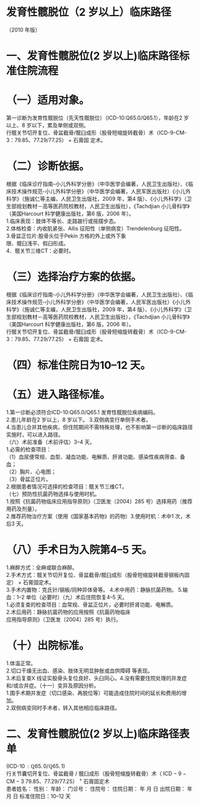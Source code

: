 # 发育性髋脱位（2 岁以上）临床路径  
（2010 年版）  
# 一、发育性髋脱位(2 岁以上)临床路径标准住院流程  
# （一）适用对象。  
第一诊断为发育性髋脱位（先天性髋脱位）（ICD-10:Q65.0/Q65.1），年龄在2 岁以上、8 岁以下，累及单侧或双侧。  
行髋关节切开复位、骨盆截骨/髋臼成形（股骨短缩旋转截骨）术（ICD-9-CM-3：79.85、77.29/77.25） $+$ 石膏固 定术。  
# （二）诊断依据。  
根据《临床诊疗指南-小儿外科学分册》（中华医学会编著，人民卫生出版社）、《临床技术操作规范-小儿外科学分册》（中华医学会编著，人民军医出版社）《小儿外科学》（施诚仁等主编，人民卫生出版社，2009 年，第4 版）、《小儿外科学》（卫生部规划教材－高等医药院校教材，人民卫生出版社），《Tachdjian 小儿骨科学》（美国Harcourt 科学健康出版社，第6 版，2006 年）。  
1.临床表现：肢体不等长、走路跛行或摇摆步态。  
2.体格检查：内收肌紧张、Allis 征阳性（单侧病变）Trendelenburg 征阳性。  
3.骨盆正位片:股骨头位于Pekin 方格的外上或外下象  
限、髋臼浅平、假臼形成。  
4．髋关节三维CT：必要时。  
# （三）选择治疗方案的依据。  
根据《临床诊疗指南-小儿外科学分册》（中华医学会编著，人民卫生出版社）、《临床技术操作规范-小儿外科学分册》（中华医学会编著，人民军医出版社）《小儿外科学》（施诚仁等主编，人民卫生出版社，2009 年，第4 版）、《小儿外科学》（卫生部规划教材－高等医药院校教材，人民卫生出版社），《Tachdjian 小儿骨科学》（美国Harcourt 科学健康出版社，第6 版，2006 年）。  
行髋关节切开复位、骨盆截骨/髋臼成形（股骨短缩旋转截骨）术（ICD-9-CM-3：79.85、77.29/77.25） $+$ 石膏固 定术。  
# （四）标准住院日为10–12 天。  
# （五）进入路径标准。  
1.第一诊断必须符合ICD-10:Q65.0/Q65.1 发育性髋脱位疾病编码。  
2.患儿年龄在2 岁以上，8 岁以下。 3.双侧病变行单侧手术者。  
4.当患儿合并其他疾病，但住院期间不需特殊处理，也不影响第一诊断的临床路径实施时，可以进入路径。  
（六）术前准备（术前评估）3–4 天。  
1.必需的检查项目：  
（1）血尿便常规、血型、凝血功能、电解质、肝肾功能、感染性疾病筛查、备血；  
（2）胸片、心电图；  
（3）骨盆正位片。  
2.根据患者情况可选择的检查项目：髋关节三维CT。  
（七）预防性抗菌药物选择与使用时机。  
1.按照《抗菌药物临床应用指导原则》（卫医发〔2004〕285 号）选择用药（推荐用药及剂量）。  
2.推荐药物治疗方案（使用《国家基本药物》的药物）3.使用时机：术中1 次，术后3 天。  
# （八）手术日为入院第4–5 天。  
1.麻醉方式：全麻或联合麻醉。  
2.手术方式：髋关节切开复位、骨盆截骨/髋臼成形（股骨短缩旋转截骨钢板内固定） $+$ 石膏固定术。  
3.手术内置物：克氏针/钢板/同种异体骨等。  4.术中用药：静脉抗菌药物。 5.输血：1–2 单位（必要时）（九）术后住院恢复4–5 天。  
1.必须复查的检查项目：血常规、骨盆正位片，必要时肝肾功能、电解质。  
2.术后用药：静脉抗菌药物的应用按照《抗菌药物临床  
应用指导原则》（卫医发〔2004〕285 号）执行。  
# （十）出院标准。  
1.体温正常。  
2.切口干燥无出血、感染、肢体无明显肿胀或血供障碍 等表现。  
3.术后复查X 线证实股骨头复位良好、头臼同心。4.没有需要住院处理的并发症和/或合并症。（十一）变异及原因分析。  
1.围手术期并发症（切口感染、再脱位等）可能造成住院时间的延长和费用的增加。  
2.双侧病变同时手术者，转入其他相应临床路径。  
# 二、发育性髋脱位(2 岁以上)临床路径表单  
$\left(\operatorname{ICD-10}{:}\mathbb{Q}65.\,0/\mathbb{Q}65.\,1\right)$  
行关节囊切开复位、骨盆截骨 / 髋臼成形（股骨短缩旋转截骨）术（ $\mathrm{ICD{-}9{-}C M{-}3}$ 79.85、77.29/77.25） $^+$ 石膏固定术  
患者姓名：             性别：     年龄：    门诊号：      住院号：             住院日期：    年    月    日  出院日期：    年   月   日  标准住院日：10–12 天  
